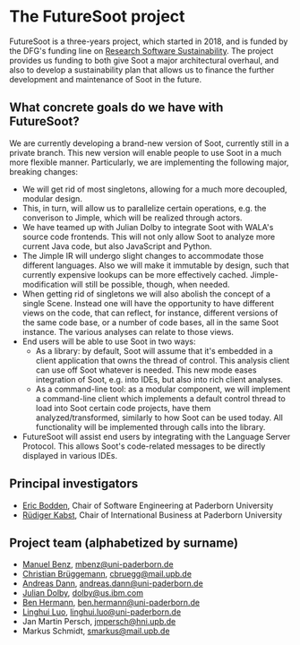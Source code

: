 # The FutureSoot project

FutureSoot is a three-years project, which started in 2018, and is funded by the DFG's funding line on [Research Software Sustainability](http://www.dfg.de/en/research_funding/programmes/infrastructure/lis/funding_opportunities/call_proposal_software/). The project provides us funding to both give Soot a major architectural overhaul, and also to develop a sustainability plan that allows us to finance the further development and maintenance of Soot in the future.

## What concrete goals do we have with FutureSoot?

We are currently developing a brand-new version of Soot, currently still in a private branch. This new version will enable people to use Soot in a much more flexible manner. Particularly, we are implementing the following major, breaking changes:
* We will get rid of most singletons, allowing for a much more decoupled, modular design.
* This, in turn, will allow us to parallelize certain operations, e.g. the converison to Jimple, which will be realized through actors.
* We have teamed up with Julian Dolby to integrate Soot with WALA's source code frontends. This will not only allow Soot to analyze more current Java code, but also JavaScript and Python.
* The Jimple IR will undergo slight changes to accommodate those different languages. Also we will make it immutable by design, such that currently expensive lookups can be more effectively cached. Jimple-modification will still be possible, though, when needed.
* When getting rid of singletons we will also abolish the concept of a single Scene. Instead one will have the opportunity to have different views on the code, that can reflect, for instance, different versions of the same code base, or a number of code bases, all in the same Soot instance. The various analyses can relate to those views.
* End users will be able to use Soot in two ways:
   * As a library: by default, Soot will assume that it's embedded in a client application that owns the thread of control. This analysis client can use off Soot whatever is needed. This new mode eases integration of Soot, e.g. into IDEs, but also into rich client analyses.
   * As a command-line tool: as a modular component, we will implement a command-line client which implements a default control thread to load into Soot certain code projects, have them analyzed/transformed, similarly to how Soot can be used today. All functionality will be implemented through calls into the library.
* FutureSoot will assist end users by integrating with the Language Server Protocol. This allows Soot's code-related messages to be directly displayed in various IDEs.

## Principal investigators
* [Eric Bodden](https://www.hni.uni-paderborn.de/en/software-engineering/), Chair of Software Engineering at Paderborn University
* [Rüdiger Kabst](https://wiwi.uni-paderborn.de/en/dep1/international-business-prof-dr-kabst/), Chair of International Business at Paderborn University


## Project team (alphabetized by surname)
* [Manuel Benz](https://www.hni.uni-paderborn.de/swt/mitarbeiter/1469695017/), mbenz@uni-paderborn.de
* [Christian Brüggemann](https://cbruegg.com/), cbruegg@mail.upb.de
* [Andreas Dann](https://www.hni.uni-paderborn.de/swt/mitarbeiter/139210571600000/), andreas.dann@uni-paderborn.de
* [Julian Dolby](https://researcher.watson.ibm.com/researcher/view.php?person=us-dolby), dolby@us.ibm.com 
* [Ben Hermann](http://www.thewhitespace.de/), ben.hermann@uni-paderborn.de
* [Linghui Luo](https://linghuiluo.github.io/), linghui.luo@uni-paderborn.de
* Jan Martin Persch, jmpersch@hni.upb.de
* Markus Schmidt, smarkus@mail.upb.de

